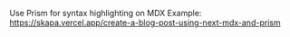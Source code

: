Use Prism for syntax highlighting on MDX
Example:
https://skapa.vercel.app/create-a-blog-post-using-next-mdx-and-prism
